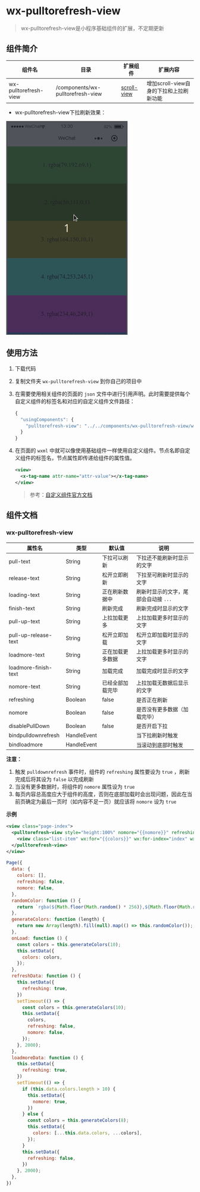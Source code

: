 # wx-pulltorefresh-view

> wx-pulltorefresh-view是小程序基础组件的扩展，不定期更新

## 组件简介

|组件名|目录|扩展组件|扩展内容|
|---|---|---|---|
|wx-pulltorefresh-view|/components/wx-pulltorefresh-view|[scroll-view](https://mp.weixin.qq.com/debug/wxadoc/dev/component/scroll-view.html)|增加scroll-view自身的下拉和上拉刷新功能|

- wx-pulltorefresh-view下拉刷新效果：

![](demo.gif)

## 使用方法

1. 下载代码

1. 复制文件夹 `wx-pulltorefresh-view` 到你自己的项目中

1. 在需要使用相关组件的页面的 `json` 文件中进行引用声明。此时需要提供每个自定义组件的标签名和对应的自定义组件文件路径：

    ```javascript
    {
      "usingComponents": {
        "pulltorefresh-view": "../../components/wx-pulltorefresh-view/wx-pulltorefresh-view"
      }
    }
    ```

1. 在页面的 `wxml` 中就可以像使用基础组件一样使用自定义组件。节点名即自定义组件的标签名，节点属性即传递给组件的属性值。

    ```xml
    <view>
      <x-tag-name attr-name="attr-value"></x-tag-name>
    </view>
    ```

    > 参考：[自定义组件官方文档](https://mp.weixin.qq.com/debug/wxadoc/dev/framework/custom-component/)

## 组件文档

### wx-pulltorefresh-view

|属性名|类型|默认值|说明|
|---|---|---|---|
|pull-text|String|下拉可以刷新|下拉还不能刷新时显示的文字|
|release-text|String|松开立即刷新|下拉至可刷新时显示的文字|
|loading-text|String|正在刷新数据中|刷新时显示的文字，尾部会自动接 `...` |
|finish-text|String|刷新完成|刷新完成时显示的文字|
|pull-up-text|String|上拉加载更多|上拉加载更多时显示的文字|
|pull-up-release-text|String|松开立即加载|松开立即加载时显示的文字|
|loadmore-text|String|正在加载更多数据|上拉加载更多时显示的文字|
|loadmore-finish-text|String|加载完成|加载完成时显示的文字|
|nomore-text|String|已经全部加载完毕|上拉加载无数据后显示的文字|
|refreshing|Boolean|false|是否正在刷新|
|nomore|Boolean|false|是否没有更多数据（加载完毕）|
|disablePullDown|Boolean|false|是否开启下拉|
|bindpulldownrefresh|HandleEvent||当下拉刷新时触发|
|bindloadmore|HandleEvent||当滚动到底部时触发|

**注意：**

1. 触发 `pulldownrefresh` 事件时，组件的 `refreshing` 属性要设为 `true` ，刷新完成后将其设为 `false` 以完成刷新
2. 当没有更多数据时，将组件的 `nomore` 属性设为 `true`
3. 每页内容总高度应大于组件的高度，否则在底部加载时会出现问题，因此在当前页确定为最后一页时（如内容不足一页）就应该将 `nomore` 设为 `true`

**示例**

```xml
<view class="page-index">
  <pulltorefresh-view style="height:100%" nomore="{{nomore}}" refreshing="{{refreshing}}" bindpulldownrefresh="refreshData" bindloadmore="loadmoreData">
    <view class="list-item" wx:for="{{colors}}" wx:for-index="index" wx:key="index" style="background: {{item}}">{{index + 1}}. {{item}}</view>
  </pulltorefresh-view>
</view>
```

```javascript
Page({
  data: {
    colors: [],
    refreshing: false,
    nomore: false,
  },
  randomColor: function () {
    return `rgba(${Math.floor(Math.random() * 256)},${Math.floor(Math.random() * 256)},${Math.floor(Math.random() * 256)},1)`;
  },
  generateColors: function (length) {
    return new Array(length).fill(null).map(() => this.randomColor());
  },
  onLoad: function () {
    const colors = this.generateColors(10);
    this.setData({
      colors: colors,
    });
  },
  refreshData: function () {
    this.setData({
      refreshing: true,
    })
    setTimeout(() => {
      const colors = this.generateColors(10);
      this.setData({
        colors,
        refreshing: false,
        nomore: false,
      });
    }, 2000);
  },
  loadmoreData: function () {
    this.setData({
      refreshing: true,
    })
    setTimeout(() => {
      if (this.data.colors.length > 10) {
        this.setData({
          nomore: true,
        })
      } else {
        const colors = this.generateColors(8);
        this.setData({
          colors: [...this.data.colors, ...colors],
        });
      }
      this.setData({
        refreshing: false,
      })
    }, 2000);
  },
})
```